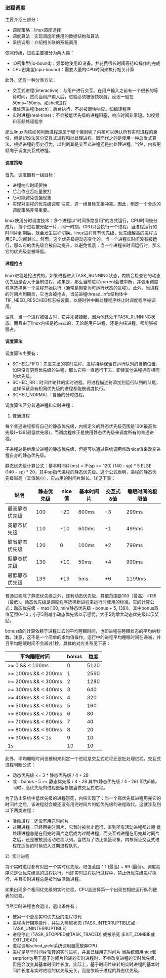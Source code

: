 ### 进程调度
主要介绍三部分：
- 调度策略：linux调度选择
- 调度算法：实现调度所使用的数据结构和算法
- 系统调用：介绍相关联的系统调用

依照传统，进程主要被分为两大类：
- IO密集型(io-bound)：频繁地使用IO设备，并花费很长时间等待IO操作的完成
- CPU密集型(cpu-bound)：需要大量的CPU时间来执行相关计算

此外，还有一种分类方法：
- 交互式进程(interactive)：与用户进行交互。在用户输入之前有一个很长的等待时间，然而当用户输入后，进程必须被很快唤醒。延迟一般在50ms~150ms。如shell进程
- 批处理进程(batch)：后台执行，不必被很快响应。如编译程序
- 实时进程(real-time)：不会被低优先级的进程阻塞，响应时间非常短。如视频和音频处理程序

那么linux内核如何判断进程是属于哪个类别呢？内核可以确认所有实时进程的身份，但是却没法区分交互式进程和批处理进程。取而代之的是使用一种启发式算法，根据进程的历史行为，以判断其是交互式进程还是批处理进程。当然，内核更倾向于调度交互式进程。

#### 调度策略
首先，调度器有一组目标：
- 进程响应时间要快
- 后台作业吞吐量要打
- 尽可能避免饥饿现象
- 实现对进程的优先级调度
注意，这一组目标互相冲突。因此，制定一个合适的调度策略非常重要。

linux使用分时调度技术：多个进程以“时间多路复用”的方式运行，CPU时间被分成片，每个进程被分配一片，同一时刻，CPU只会执行一个进程，当进程运行的时间片到期后，就会发生进程切换。linux进程具有优先级，优先级越高的进程占用CPU时间越长。然而，这个优先级是动态变化的，当一个进程长时间没有被运行，那么它的优先级会被自动提升，以避免饥饿；当一个进程长时间运行时，那么它的优先级会被降低。

#### 进程抢占
linux进程是抢占式的，如果进程进入TASK_RUNNING状态，内核会检查它的动态优先级是否大于当前进程，如果是，那么当前进程current会被中断，并调用调度程序选择另一个进程开始执行（通常是刚变为可运行状态的进程）。此外，当进程的时间片到期后，它也会被抢占，当前进程thread_info结构体中TIF_NEED_RESCHED标志被设置，以便时钟中断处理程序终止时调度程序被调用。

注意，当一个进程被强占时，它并未被挂起，因为他还处于TASK_RUNNING状态。而且由于linux内核是抢占式的，无论是用户进程，还是内核进程，都能够被强占。

#### 调度算法
调度算法主要有：
- SCHED_FIFO：先进先出的实时进程。进程持续保留在运行队列的当前位置，如果没有更高优先级的进程，那么它将一直运行下去，即使其他进程拥有相同的优先级。
- SCHED_RR：时间片轮转的实时进程。将进程描述符添加到运行队列的队尾，这样保证具有相同优先级的进程都能被调度执行。
- SCHED_NORMAL：普通的分时进程。

调度算法区分普通进程和实时进程：
1) 普通进程

每个普通进程都有自己的静态优先级，内核定义的静态优先级范围是100(最高优先级)~139(最低优先级)，而调度程序正是使用静态优先级来调度所有的普通进程。

子进程总是继承父进程的静态优先级，但是可以通过系统调用修改nice值来改变进程自身的静态优先级。

静态优先级计算公式：基本时间片(ms) = IF(sp >= 120) (140 - sp) * 5 ELSE (140 - sp) * 20，其中sp指代进程的静态优先级。这个公式表明，进程的静态优先级越高（其值越小），它占用的时间片越长。详见下表：

说明 | 静态优先级 | nice值 | 基本时间片 | 交互式δ值 | 睡眠时间的极限值
--- | --------- | ------ | -------- | -------- | ---------------
最高静态优先级 | 100 | -20 | 800ms | -3 | 299ms
高静态优先级 | 110 | -10 | 600ms | -1 | 499ms
缺省静态优先级 | 120 | 0 | 100ms | +2 | 799ms
低静态优先级 | 130 | +10 | 50ms | +4 | 999ms
最低静态优先级 | 139 | +19 | 5ms | +6 | 1199ms

普通进程除了静态优先级之外，还有动态优先级，其值范围是100（最高）\~139（最低）。动态优先级是调度程序选择新进程来运行时使用的标准。它的计算公式：动态优先级 = max(100, min(静态优先级 - bonus + 5, 139))。其中bonus取值范围0\~10；小于5则减小动态优先级以示惩罚，大于5则增大动态优先级以示奖励。

bonus值的计算依赖于进程过去的平均睡眠时间，也即进程在睡眠状态的平均纳秒数。注意，这不是一个简单的求均值操作，运行中的进程平均睡眠时间在递减，并且平均睡眠时间不会超过1秒。具体的对应关系见下表：

平均睡眠时间 | bonus | 粒度
---------- | ------ | ----
\>= 0 && < 100ms | 0 | 5120
\>= 100ms && < 200ms | 1 | 2560
\>= 200ms && < 300ms | 2 | 1280
\>= 300ms && < 400ms | 3 | 640
\>= 400ms && < 500ms | 4 | 320
\>= 500ms && < 600ms | 5 | 160
\>= 600ms && < 700ms | 6 | 80
\>= 700ms && < 800ms | 7 | 40
\>= 800ms && < 900ms | 8 | 20
\>= 900ms && < 1s | 9 | 10
1s | 10 | 10

此外，平均睡眠时间也被用来判定一个进程是交互式进程还是批处理进程。交互式进程判断公式：
- 动态优先级 <= 3 * 静态优先级 / 4 + 28
- 或：bonus - 5 >= 静态优先级 / 4 - 28
其中(静态优先级 / 4 - 28) 即为δ值。同时，高优先级的进程更容易被当做交互式进程。

为了防止系统中低优先级的进程饿死，内核实现了：当一个高优先级进程用完它的时间片之后，该进程就会被还没有用完时间片的低优先级的进程取代。这就涉及到以下两类进程：
- 活动进程：还没有用完时间片
- 过期进程：已经用完时间片，它暂时被禁止运行，直到所有活动进程都过期
批处理进程总是在用完时间片之后成为过期进程，而交互式进程在用完其时间片之后，还是被放到活动进程队列。当然为了防止饥饿现象，内核保证交互式进程在适当的时候进入过期进程队列。

2）实时进程

每个实时进程都有对应一个实时优先级，取值范围：1 (最高) \~ 99 (最低)。调度程序总是让优先级高的进程执行，也即实时进程执行过程中，禁止低优先级进程执行，并且实时进程总是被当做活动进程。

如果出现多个相同优先级的实时进程，CPU会选择第一个出现在相应运行队列链表的进程。

当然实时进程也会退出，退出条件有：
- 被另一个更高实时优先级的进程取代
- 进程执行阻塞操作，并进入睡眠状态 (TASK_INTERRUPTIBLE或TASK_UNINTERRUPTIBLE)
- 进程停止 (TASK_STOPPED或TASK_TRACED) 或被杀死 (EXIT_ZOMBIE或EXIT_DEAD)
- 进程调用sched_yield系统调用自愿放弃CPU
- 进程是基于时间片轮转的实时进程，并且已经用完时间片
当系统调用nice和setpriority用于基于时间片轮转的实时进程时，不会改变进程的实时优先级，但是会改变其基本时间片长度。实际上，基于时间片轮转的实时进程的基本时间片长度与实时进程的优先级无关，而是依赖于进程的静态优先级。
